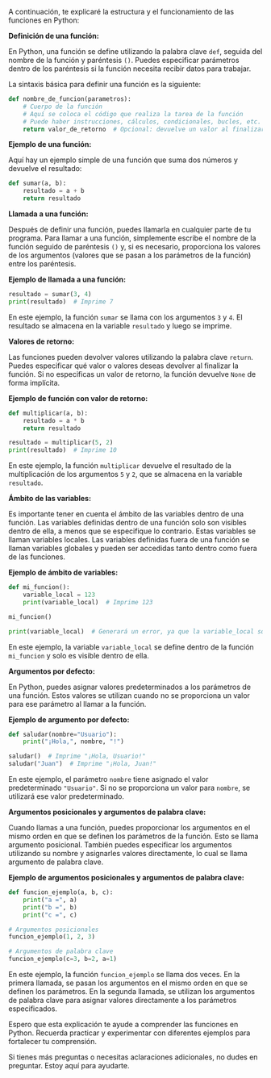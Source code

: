 A continuación, te explicaré la estructura y el funcionamiento de las funciones en Python:

**Definición de una función:**

En Python, una función se define utilizando la palabra clave `def`, seguida del nombre de la función y paréntesis `()`. Puedes especificar parámetros dentro de los paréntesis si la función necesita recibir datos para trabajar.

La sintaxis básica para definir una función es la siguiente:

```python
def nombre_de_funcion(parametros):
    # Cuerpo de la función
    # Aquí se coloca el código que realiza la tarea de la función
    # Puede haber instrucciones, cálculos, condicionales, bucles, etc.
    return valor_de_retorno  # Opcional: devuelve un valor al finalizar la función
```

**Ejemplo de una función:**

Aquí hay un ejemplo simple de una función que suma dos números y devuelve el resultado:

```python
def sumar(a, b):
    resultado = a + b
    return resultado
```

**Llamada a una función:**

Después de definir una función, puedes llamarla en cualquier parte de tu programa. Para llamar a una función, simplemente escribe el nombre de la función seguido de paréntesis `()` y, si es necesario, proporciona los valores de los argumentos (valores que se pasan a los parámetros de la función) entre los paréntesis.

**Ejemplo de llamada a una función:**

```python
resultado = sumar(3, 4)
print(resultado)  # Imprime 7
```

En este ejemplo, la función `sumar` se llama con los argumentos `3` y `4`. El resultado se almacena en la variable `resultado` y luego se imprime.

**Valores de retorno:**

Las funciones pueden devolver valores utilizando la palabra clave `return`. Puedes especificar qué valor o valores deseas devolver al finalizar la función. Si no especificas un valor de retorno, la función devuelve `None` de forma implícita.

**Ejemplo de función con valor de retorno:**

```python
def multiplicar(a, b):
    resultado = a * b
    return resultado

resultado = multiplicar(5, 2)
print(resultado)  # Imprime 10
```

En este ejemplo, la función `multiplicar` devuelve el resultado de la multiplicación de los argumentos `5` y `2`, que se almacena en la variable `resultado`.

**Ámbito de las variables:**

Es importante tener en cuenta el ámbito de las variables dentro de una función. Las variables definidas dentro de una función solo son visibles dentro de ella, a menos que se especifique lo contrario. Estas variables se llaman variables locales. Las variables definidas fuera de una función se llaman variables globales y pueden ser accedidas tanto dentro como fuera de las funciones.

**Ejemplo de ámbito de variables:**

```python
def mi_funcion():
    variable_local = 123
    print(variable_local)  # Imprime 123

mi_funcion()

print(variable_local)  # Generará un error, ya que la variable_local solo existe dentro de la función
```

En este ejemplo, la variable `variable_local` se define dentro de la función `mi_funcion` y solo es visible dentro de ella.

**Argumentos por defecto:**

En Python, puedes asignar valores predeterminados a los parámetros de una función. Estos valores se utilizan cuando no se proporciona un valor para ese parámetro al llamar a la función.

**Ejemplo de argumento por defecto:**

```python
def saludar(nombre="Usuario"):
    print("¡Hola,", nombre, "!")

saludar()  # Imprime "¡Hola, Usuario!"
saludar("Juan")  # Imprime "¡Hola, Juan!"
```

En este ejemplo, el parámetro `nombre` tiene asignado el valor predeterminado `"Usuario"`. Si no se proporciona un valor para `nombre`, se utilizará ese valor predeterminado.

**Argumentos posicionales y argumentos de palabra clave:**

Cuando llamas a una función, puedes proporcionar los argumentos en el mismo orden en que se definen los parámetros de la función. Esto se llama argumento posicional. También puedes especificar los argumentos utilizando su nombre y asignarles valores directamente, lo cual se llama argumento de palabra clave.

**Ejemplo de argumentos posicionales y argumentos de palabra clave:**

```python
def funcion_ejemplo(a, b, c):
    print("a =", a)
    print("b =", b)
    print("c =", c)

# Argumentos posicionales
funcion_ejemplo(1, 2, 3)

# Argumentos de palabra clave
funcion_ejemplo(c=3, b=2, a=1)
```

En este ejemplo, la función `funcion_ejemplo` se llama dos veces. En la primera llamada, se pasan los argumentos en el mismo orden en que se definen los parámetros. En la segunda llamada, se utilizan los argumentos de palabra clave para asignar valores directamente a los parámetros especificados.

Espero que esta explicación te ayude a comprender las funciones en Python. Recuerda practicar y experimentar con diferentes ejemplos para fortalecer tu comprensión.

Si tienes más preguntas o necesitas aclaraciones adicionales, no dudes en preguntar. Estoy aquí para ayudarte.

